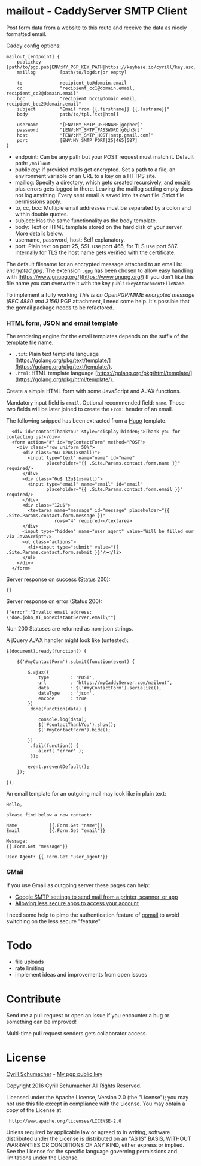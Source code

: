 # mailout - CaddyServer SMTP Client

Post form data from a website to this route and receive the data as nicely formatted email.
  
Caddy config options:

```
mailout [endpoint] {
	publickey      [path/to/pgp.pub|ENV:MY_PGP_KEY_PATH|https://keybase.io/cyrill/key.asc]
	maillog         [path/to/logdir|or empty]
		
	to              recipient_to@domain.email       
	cc              "recipient_cc1@domain.email, recipient_cc2@domain.email"        
	bcc             "recipient_bcc1@domain.email, recipient_bcc2@domain.email"
    subject         "Email from {{.firstname}} {{.lastname}}"
	body            path/to/tpl.[txt|html]
	
	username        "[ENV:MY_SMTP_USERNAME|gopher]"
	password        "[ENV:MY_SMTP_PASSWORD|g0ph3r]"
	host            "[ENV:MY_SMTP_HOST|smtp.gmail.com]"
	port            [ENV:MY_SMTP_PORT|25|465|587]
}
```

- endpoint: Can be any path but your POST request must match it. Default path: `/mailout`
- publickey: if provided mails get encrypted. Set a path to a file, an environment variable or an URL to a key on a HTTPS site.
- maillog: Specify a directory, which gets created recursively, and emails plus errors gets logged in there. Leaving the maillog setting empty does not log anything. Every sent email is saved into its own file. Strict file permissions apply. 
- to, cc, bcc: Multiple email addresses must be separated by a colon and within double quotes.
- subject: Has the same functionality as the body template.
- body: Text or HTML template stored on the hard disk of your server. More details below.
- username, password, host: Self explanatory.
- port: Plain text on port 25, SSL use port 465, for TLS use port 587. Internally for TLS the host name gets verified with the certificate.

The default filename for an encrypted message attached to an email is: *encrypted.gpg*. The extension
`.gpg` has been chosen to allow easy handling with [https://www.gnupg.org/](https://www.gnupg.org/)
If you don't like this file name you can overwrite it with the key `publickeyAttachmentFileName`.

To implement a fully working *This is an OpenPGP/MIME encrypted message (RFC 4880 and 3156)* PGP attachment, 
I need some help. It's possible that the gomail package needs to be refactored.

### HTML form, JSON and email template

The rendering engine for the email templates depends on the suffix of the template file name. 

- `.txt`: Plain text template language [https://golang.org/pkg/text/template/](https://golang.org/pkg/text/template/).
- `.html`: HTML template language [https://golang.org/pkg/html/template/](https://golang.org/pkg/html/template/).

Create a simple HTML form with some JavaScript and AJAX functions.

Mandatory input field is `email`. Optional recommended field: `name`. Those two fields
will be later joined to create the `From:` header of an email.

The following snipped has been extracted from a [Hugo](http://gohugo.io) template.

```
  <div id="contactThankYou" style="display:hidden;">Thank you for contacting us!</div>
  <form action="#" id="myContactForm" method="POST">
    <div class="row uniform 50%">
      <div class="6u 12u$(xsmall)">
        <input type="text" name="name" id="name"
               placeholder="{{ .Site.Params.contact.form.name }}" required/>
      </div>
      <div class="6u$ 12u$(xsmall)">
        <input type="email" name="email" id="email"
               placeholder="{{ .Site.Params.contact.form.email }}" required/>
      </div>
      <div class="12u$">
        <textarea name="message" id="message" placeholder="{{ .Site.Params.contact.form.message }}"
                  rows="4" required></textarea>
      </div>
      <input type="hidden" name="user_agent" value="Will be filled our via JavaScript"/>
      <ul class="actions">
        <li><input type="submit" value="{{ .Site.Params.contact.form.submit }}"/></li>
      </ul>
    </div>
  </form>
```

Server response on success (Status 200):

```
{}
```

Server response on error (Status 200):

```
{"error":"Invalid email address: \"doe.john_AT_nonexistantServer.email\""}
```

Non 200 Statuses are returned as non-json strings.

A jQuery AJAX handler might look like (untested):

```
$(document).ready(function() {

    $('#myContactForm').submit(function(event) {

        $.ajax({
            type        : 'POST', 
            url         : 'https://myCaddyServer.com/mailout', 
            data        : $('#myContactForm').serialize(),
            dataType    : 'json',
            encode      : true
        })
        .done(function(data) {

            console.log(data); 
            $('#contactThankYou').show();
            $('#myContactForm').hide();

        })
         .fail(function() {
            alert( "error" );
         });

        event.preventDefault();
    });

});    
```

An email template for an outgoing mail may look like in plain text:

```
Hello,

please find below a new contact:

Name            {{.Form.Get "name"}}
Email           {{.Form.Get "email"}}

Message:
{{.Form.Get "message"}}

User Agent: {{.Form.Get "user_agent"}}
```

### GMail

If you use Gmail as outgoing server these pages can help:

- [Google SMTP settings to send mail from a printer, scanner, or app](https://support.google.com/a/answer/176600)
- [Allowing less secure apps to access your account](https://support.google.com/accounts/answer/6010255)

I need some help to pimp the authentication feature of [gomail](https://github.com/go-gomail/gomail/blob/master/smtp.go#L41) to avoid switching on the less secure "feature". 

# Todo

- file uploads
- rate limiting
- implement ideas and improvements from open issues

# Contribute

Send me a pull request or open an issue if you encounter a bug or something can be improved!

Multi-time pull request senders gets collaborator access.

# License

[Cyrill Schumacher](https://github.com/SchumacherFM) - [My pgp public key](https://www.schumacher.fm/cyrill.asc)

Copyright 2016 Cyrill Schumacher All Rights Reserved.

Licensed under the Apache License, Version 2.0 (the "License");
you may not use this file except in compliance with the License.
You may obtain a copy of the License at

     http://www.apache.org/licenses/LICENSE-2.0

Unless required by applicable law or agreed to in writing, software
distributed under the License is distributed on an "AS IS" BASIS,
WITHOUT WARRANTIES OR CONDITIONS OF ANY KIND, either express or implied.
See the License for the specific language governing permissions and
limitations under the License.
